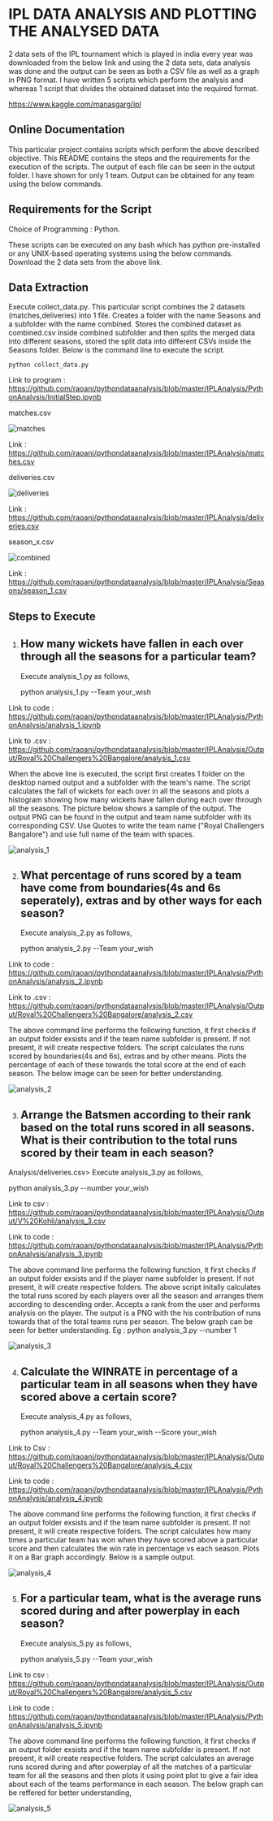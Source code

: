# IPL DATA ANALYSIS AND PLOTTING THE ANALYSED DATA
2 data sets of the IPL tournament which is played in india every year was downloaded from the below link and using the 2 data sets, data analysis was done and the output can be seen as both a CSV file as well as a graph in PNG format. I have written 5 scripts which perform the analysis and whereas 1 script that divides the obtained dataset into the required format.  

 <https://www.kaggle.com/manasgarg/ipl>


## Online Documentation 

This particular project contains scripts which perform the above described objective. This README contains the steps and the requirements for the execution of the scripts. The output of each file can be seen in the output folder. I have shown for only 1 team. Output can be obtained for any team using the below commands. 


## Requirements for the Script
Choice of Programming : Python.

These scripts can be executed on any bash which has python pre-installed or any UNIX-based operating systems using the below commands. 
Download the 2 data sets from the above link. 


## Data Extraction

Execute collect_data.py. This particular script combines the 2 datasets (matches,deliveries) into 1 file. Creates a folder with the name Seasons and a subfolder with the name combined. Stores the combined dataset as combined.csv inside combined subfolder and then splits the merged data into different seasons, stored the split data into different CSVs inside the Seasons folder. Below is the command line to execute the script.

    python collect_data.py
 
 Link to program : <https://github.com/raoani/pythondataanalysis/blob/master/IPLAnalysis/PythonAnalysis/InitialStep.ipynb>
 
 matches.csv
 
 ![matches](https://cloud.githubusercontent.com/assets/22183540/21074969/c828f854-bed4-11e6-8d6e-e929d30a123d.png)
 
 
 Link : <https://github.com/raoani/pythondataanalysis/blob/master/IPLAnalysis/matches.csv>
 
 
 deliveries.csv
 
 
 ![deliveries](https://cloud.githubusercontent.com/assets/22183540/21074967/c4aae340-bed4-11e6-930b-58be8e863863.png)
 
 
 Link : <https://github.com/raoani/pythondataanalysis/blob/master/IPLAnalysis/deliveries.csv>
 
 
 season_x.csv
 
 
 ![combined](https://cloud.githubusercontent.com/assets/22183540/21074970/c950d4c2-bed4-11e6-9479-282243036b27.png)
 
 
 Link : <https://github.com/raoani/pythondataanalysis/blob/master/IPLAnalysis/Seasons/season_1.csv>
 
 

## Steps to Execute

1. ##  How many wickets have fallen in each over through all the seasons for a particular team?

    Execute analysis_1.py as follows,
	
    python analysis_1.py --Team your_wish

Link to code : <https://github.com/raoani/pythondataanalysis/blob/master/IPLAnalysis/PythonAnalysis/analysis_1.ipynb>

Link to .csv : <https://github.com/raoani/pythondataanalysis/blob/master/IPLAnalysis/Output/Royal%20Challengers%20Bangalore/analysis_1.csv>



When the above line is executed, the script first creates 1 folder on the desktop named output and a subfolder with the team's name. The script calculates the fall of wickets for each over in all the seasons and plots a histogram showing how many wickets have fallen during each over through all the seasons. The picture below shows a sample of the output. The output PNG can be found in the output and team name subfolder with its corresponding CSV.
Use Quotes to write the team name ("Royal Challengers Bangalore") and use full name of the team with spaces.


![analysis_1](https://cloud.githubusercontent.com/assets/22183540/21072094/363d3116-be85-11e6-9e0d-5ad75fba4972.jpg)




2. ##  What percentage of runs scored by a team have come from boundaries(4s and 6s seperately), extras and by other ways for each season?
   
   Execute analysis_2.py as follows,
	
   python analysis_2.py --Team your_wish
   
 Link to code : <https://github.com/raoani/pythondataanalysis/blob/master/IPLAnalysis/PythonAnalysis/analysis_2.ipynb>
 
 Link to .csv : <https://github.com/raoani/pythondataanalysis/blob/master/IPLAnalysis/Output/Royal%20Challengers%20Bangalore/analysis_2.csv>

The above command line performs the following function, it first checks if an output folder exsists and if the team name subfolder is present. If not present, it will create respective folders. The script calculates the runs scored by boundaries(4s and 6s), extras and by other means. Plots the percentage of each of these towards the total score at the end of each season. The below image can be seen for better understanding. 


![analysis_2](https://cloud.githubusercontent.com/assets/22183540/21072137/5552a8e6-be86-11e6-8434-e16cedab0f5f.jpg)



3. ## Arrange the Batsmen according to their rank based on the total runs scored in all seasons. What is their contribution to the total runs scored by their team in each season?
Analysis/deliveries.csv>
   Execute analysis_3.py as follows,

   python analysis_3.py --number your_wish
   
 Link to csv : <https://github.com/raoani/pythondataanalysis/blob/master/IPLAnalysis/Output/V%20Kohli/analysis_3.csv>
 
 Link to code : <https://github.com/raoani/pythondataanalysis/blob/master/IPLAnalysis/PythonAnalysis/analysis_3.ipynb>

The above command line performs the following function, it first checks if an output folder exsists and if the player name subfolder is present. If not present, it will create respective folders. The above script initally calculates the total runs scored by each players over all the season and arranges them according to descending order. Accepts a rank from the user and performs analysis on the player. The output is a PNG with the his contribution of runs towards that of the total teams runs per season. The below graph can be seen for better understanding. Eg : python analysis_3.py --number 1

![analysis_3](https://cloud.githubusercontent.com/assets/22183540/21072176/65fa7c86-be87-11e6-8319-ac7c939412a7.jpg)

4. ## Calculate the WINRATE in percentage of a particular team in all seasons when they have scored above a certain score?
	
	Execute analysis_4.py as follows,

	python analysis_4.py --Team your_wish --Score your_wish
	
Link to Csv : <https://github.com/raoani/pythondataanalysis/blob/master/IPLAnalysis/Output/Royal%20Challengers%20Bangalore/analysis_4.csv>

Link to code : <https://github.com/raoani/pythondataanalysis/blob/master/IPLAnalysis/PythonAnalysis/analysis_4.ipynb>

The above command line performs the following function, it first checks if an output folder exsists and if the team name subfolder is present. If not present, it will create respective folders. The script calculates how many times a particular team has won when they have scored above a particular score and then calculates the win rate in percentage vs each season. Plots it on a Bar graph accordingly. 
Below is a sample output.

![analysis_4](https://cloud.githubusercontent.com/assets/22183540/21072209/84a02586-be88-11e6-9669-223d534834b0.jpg)


5. ## For a particular team, what is the average runs scored during and after powerplay in each season?

	Execute analysis_5.py as follows,

	python analysis_5.py --Team your_wish

Link to csv : 
<https://github.com/raoani/pythondataanalysis/blob/master/IPLAnalysis/Output/Royal%20Challengers%20Bangalore/analysis_5.csv>

Link to code :
<https://github.com/raoani/pythondataanalysis/blob/master/IPLAnalysis/PythonAnalysis/analysis_5.ipynb>



The above command line performs the following function, it first checks if an output folder exsists and if the team name subfolder is present. If not present, it will create respective folders. The script calculates an average runs scored during and after powerplay of all the matches of a particular team for all the seasons and then plots it using point plot to give a fair idea about each of the teams performance in each season. The below graph can be reffered for better understanding,


![analysis_5](https://cloud.githubusercontent.com/assets/22183540/21072230/5cb50d92-be89-11e6-85bf-3dd9ddbd6bc3.jpg)


